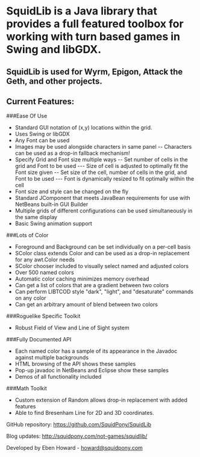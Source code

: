 SquidLib is a Java library that provides a full featured toolbox for working with turn based games in Swing and libGDX.
==  

SquidLib is used for Wyrm, Epigon, Attack the Geth, and other projects.
--  

Current Features:
--
###Ease Of Use
-	Standard GUI notation of (x,y) locations within the grid.
-	Uses Swing or libGDX
-	Any Font can be used
-	Images may be used alongside characters in same panel
--		Characters can be used as a drop-in fallback mechanism!
-	Specify Grid and Font size multiple ways
--		Set number of cells in the grid and Font to be used
---			Size of cell is adjusted to optimally fit the Font size given
--		Set size of the cell, number of cells in the grid, and Font to be used
---			Font is dynamically resized to fit optimally within the cell
-	Font size and style can be changed on the fly
-	Standard JComponent that meets JavaBean requirements for use with NetBeans built-in GUI Builder
-	Multiple grids of different configurations can be used simultaneously in the same display
-	Basic Swing animation support

###Lots of Color
-	Foreground and Background can be set individually on a per-cell basis
-	SColor class extends Color and can be used as a drop-in replacement for any awt.Color needs
-	SColor chooser included to visually select named and adjusted colors
-	Over 500 named colors
-	Automatic color caching minimizes memory overhead
-	Can get a list of colors that are a gradient between two colors
-	Can perform LIBTCOD style "dark", "light", and "desaturate" commands on any color
-	Can get an arbitrary amount of blend between two colors

###Roguelike Specific Toolkit
-	Robust Field of View and Line of Sight system

###Fully Documented API
-	Each named color has a sample of its appearance in the Javadoc against multiple backgrounds
-	HTML browsing of the API shows these samples
-	Pop-up javadoc in NetBeans and Eclipse show these samples
-	Demos of all functionality included

###Math Toolkit
-	Custom extension of Random allows drop-in replacement with added features
-	Able to find Bresenham Line for 2D and 3D coordinates.
  
  
GitHub repository: https://github.com/SquidPony/SquidLib

Blog updates: http://squidpony.com/not-games/squidlib/

Developed by Eben Howard - howard@squidpony.com
